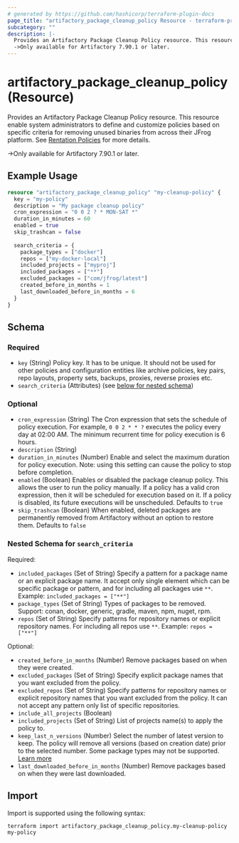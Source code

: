 ```yaml
---
# generated by https://github.com/hashicorp/terraform-plugin-docs
page_title: "artifactory_package_cleanup_policy Resource - terraform-provider-artifactory"
subcategory: ""
description: |-
  Provides an Artifactory Package Cleanup Policy resource. This resource enable system administrators to define and customize policies based on specific criteria for removing unused binaries from across their JFrog platform. See Rentation Policies https://jfrog.com/help/r/jfrog-platform-administration-documentation/retention-policies for more details.
  ->Only available for Artifactory 7.90.1 or later.
---
```


# artifactory_package_cleanup_policy (Resource)

Provides an Artifactory Package Cleanup Policy resource. This resource enable system administrators to define and customize policies based on specific criteria for removing unused binaries from across their JFrog platform. See [Rentation Policies](https://jfrog.com/help/r/jfrog-platform-administration-documentation/retention-policies) for more details.

->Only available for Artifactory 7.90.1 or later.

## Example Usage

```terraform
resource "artifactory_package_cleanup_policy" "my-cleanup-policy" {
  key = "my-policy"
  description = "My package cleanup policy"
  cron_expression = "0 0 2 ? * MON-SAT *"
  duration_in_minutes = 60
  enabled = true
  skip_trashcan = false
  
  search_criteria = {
    package_types = ["docker"]
    repos = ["my-docker-local"]
    included_projects = ["myproj"]
    included_packages = ["**"]
    excluded_packages = ["com/jfrog/latest"]
    created_before_in_months = 1
    last_downloaded_before_in_months = 6
  }
}
```

<!-- schema generated by tfplugindocs -->
## Schema

### Required

- `key` (String) Policy key. It has to be unique. It should not be used for other policies and configuration entities like archive policies, key pairs, repo layouts, property sets, backups, proxies, reverse proxies etc.
- `search_criteria` (Attributes) (see [below for nested schema](#nestedatt--search_criteria))

### Optional

- `cron_expression` (String) The Cron expression that sets the schedule of policy execution. For example, `0 0 2 * * ?` executes the policy every day at 02:00 AM. The minimum recurrent time for policy execution is 6 hours.
- `description` (String)
- `duration_in_minutes` (Number) Enable and select the maximum duration for policy execution. Note: using this setting can cause the policy to stop before completion.
- `enabled` (Boolean) Enables or disabled the package cleanup policy. This allows the user to run the policy manually. If a policy has a valid cron expression, then it will be scheduled for execution based on it. If a policy is disabled, its future executions will be unscheduled. Defaults to `true`
- `skip_trashcan` (Boolean) When enabled, deleted packages are permanently removed from Artifactory without an option to restore them. Defaults to `false`

<a id="nestedatt--search_criteria"></a>
### Nested Schema for `search_criteria`

Required:

- `included_packages` (Set of String) Specify a pattern for a package name or an explicit package name. It accept only single element which can be specific package or pattern, and for including all packages use `**`. Example: `included_packages = ["**"]`
- `package_types` (Set of String) Types of packages to be removed. Support: conan, docker, generic, gradle, maven, npm, nuget, rpm.
- `repos` (Set of String) Specify patterns for repository names or explicit repository names. For including all repos use `**`. Example: `repos = ["**"]`

Optional:

- `created_before_in_months` (Number) Remove packages based on when they were created.
- `excluded_packages` (Set of String) Specify explicit package names that you want excluded from the policy.
- `excluded_repos` (Set of String) Specify patterns for repository names or explicit repository names that you want excluded from the policy. It can not accept any pattern only list of specific repositories.
- `include_all_projects` (Boolean)
- `included_projects` (Set of String) List of projects name(s) to apply the policy to.
- `keep_last_n_versions` (Number) Select the number of latest version to keep. The policy will remove all versions (based on creation date) prior to the selected number. Some package types may not be supported. [Learn more](https://jfrog.com/help/r/jfrog-platform-administration-documentation/retention-policies/package-types-coverage)
- `last_downloaded_before_in_months` (Number) Remove packages based on when they were last downloaded.

## Import

Import is supported using the following syntax:

```shell
terraform import artifactory_package_cleanup_policy.my-cleanup-policy my-policy
```
